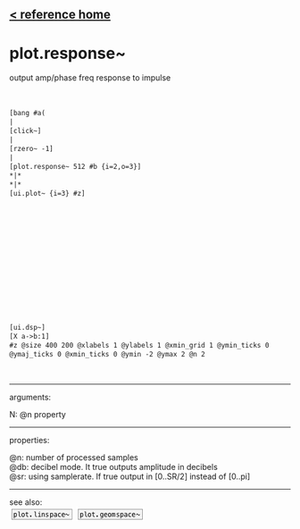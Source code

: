 [< reference home](ceammc_lib.html)
---

# plot.response~


output amp/phase freq response to impulse

```


[bang #a(
|
[click~]
|
[rzero~ -1]
|
[plot.response~ 512 #b {i=2,o=3}]
*|*
*|*
[ui.plot~ {i=3} #z]














[ui.dsp~]
[X a->b:1]
#z @size 400 200 @xlabels 1 @ylabels 1 @xmin_grid 1 @ymin_ticks 0 @ymaj_ticks 0 @xmin_ticks 0 @ymin -2 @ymax 2 @n 2

            
```

---
arguments:

N: @n property<br>

---
properties:

@n: number of
            processed samples<br>
@db: decibel mode. It true outputs
            amplitude in decibels<br>
@sr: using samplerate. If true output
            in [0..SR/2] instead of [0..pi]<br>

---
see also:<br>
[![plot.linspace~](img/object_plot.linspace~.png)](plot.linspace~.html)
[![plot.geomspace~](img/object_plot.geomspace~.png)](plot.geomspace~.html)
